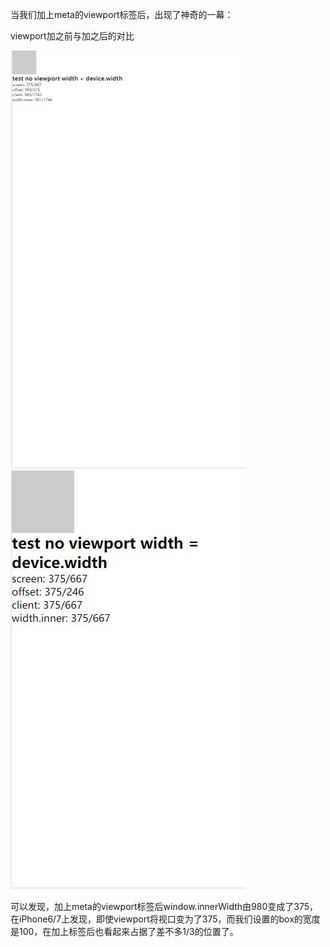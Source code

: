 当我们加上meta的viewport标签后，出现了神奇的一幕：

viewport加之前与加之后的对比

![](/assets/view1.jpg)![](/assets/view2.jpg)

可以发现，加上meta的viewport标签后window.innerWidth由980变成了375，在iPhone6/7上发现，即使viewport将视口变为了375，而我们设置的box的宽度是100，在加上标签后也看起来占据了差不多1/3的位置了。

